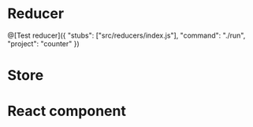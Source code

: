 # Reducer

@[Test reducer]({
  "stubs": ["src/reducers/index.js"],
  "command": "./run",
  "project": "counter"
})

# Store

# React component

